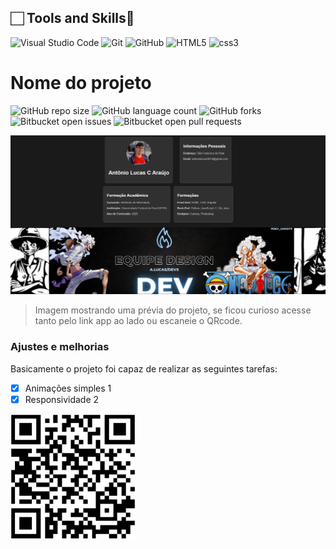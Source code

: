 ## 🏻 Tools and Skills🔗

![Visual Studio Code](https://img.shields.io/badge/Visual%20Studio%20Code-007ACC.svg?style=for-the-badge&logo=Visual-Studio-Code&logoColor=white)
![Git](https://img.shields.io/badge/Git-F05032.svg?style=for-the-badge&logo=Git&logoColor=white)
![GitHub](https://img.shields.io/badge/GitHub-181717.svg?style=for-the-badge&logo=GitHub&logoColor=white)
![HTML5](https://img.shields.io/badge/HTML5-E34F26.svg?style=for-the-badge&logo=HTML5&logoColor=white)
![css3](https://img.shields.io/badge/CSS3-1572B6.svg?style=for-the-badge&logo=CSS3&logoColor=white)

<p>

# Nome do projeto

![GitHub repo size](https://img.shields.io/github/repo-size/iuricode/README-template?style=for-the-badge)
![GitHub language count](https://img.shields.io/github/languages/count/iuricode/README-template?style=for-the-badge)
![GitHub forks](https://img.shields.io/github/forks/iuricode/README-template?style=for-the-badge)
![Bitbucket open issues](https://img.shields.io/bitbucket/issues/iuricode/README-template?style=for-the-badge)
![Bitbucket open pull requests](https://img.shields.io/bitbucket/pr-raw/iuricode/README-template?style=for-the-badge)

<img src="Assets/img/Projeto.PNG" alt="Exemplo imagem">

> Imagem mostrando uma prévia do projeto, se ficou curioso acesse tanto pelo link app ao lado ou escaneie o QRcode.

### Ajustes e melhorias

Basicamente o projeto foi capaz de realizar as seguintes tarefas:

- [x] Animações simples 1
- [x] Responsividade 2
      
<img src="Assets/img/QRcode.png" alt="css3" width="200" height="200"/>
